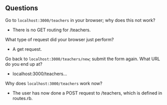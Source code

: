 ## Questions

Go to `localhost:3000/teachers` in your browser; why does this not work?
- There is no GET routing for /teachers. 

What type of request did your browser just perform?
- A get request. 

Go back to `localhost:3000/teachers/new`; submit the form again. What URL do you end up at?
- localhost:3000/teachers...

Why does `localhost:3000/teachers` work now?
- The user has now done a POST request to /teachers, which is defined in routes.rb. 

